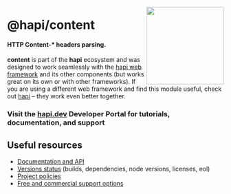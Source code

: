 <a href="https://hapi.dev"><img src="https://raw.githubusercontent.com/hapijs/assets/master/images/family.png" width="180px" align="right" /></a>

# @hapi/content

#### HTTP Content-* headers parsing.

**content** is part of the **hapi** ecosystem and was designed to work seamlessly with the [hapi web framework](https://hapi.dev) and its other components (but works great on its own or with other frameworks). If you are using a different web framework and find this module useful, check out [hapi](https://hapi.dev) – they work even better together.

### Visit the [hapi.dev](https://hapi.dev) Developer Portal for tutorials, documentation, and support

## Useful resources

- [Documentation and API](https://hapi.dev/family/content/)
- [Versions status](https://hapi.dev/resources/status/#content) (builds, dependencies, node versions, licenses, eol)
- [Project policies](https://hapi.dev/policies/)
- [Free and commercial support options](https://hapi.dev/support/)
